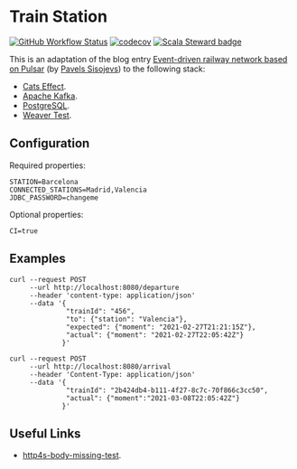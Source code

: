 # Train Station
[![GitHub Workflow Status](https://img.shields.io/github/workflow/status/etorres/train-station/CI)](https://github.com/etorres/train-station/actions?query=workflow%3A%22CI%22)
[![codecov](https://codecov.io/gh/etorres/train-station/branch/main/graph/badge.svg)](https://codecov.io/gh/etorres/train-station)
[![Scala Steward badge](https://img.shields.io/badge/Scala_Steward-helping-blue.svg?style=flat&logo=data:image/png;base64,iVBORw0KGgoAAAANSUhEUgAAAA4AAAAQCAMAAAARSr4IAAAAVFBMVEUAAACHjojlOy5NWlrKzcYRKjGFjIbp293YycuLa3pYY2LSqql4f3pCUFTgSjNodYRmcXUsPD/NTTbjRS+2jomhgnzNc223cGvZS0HaSD0XLjbaSjElhIr+AAAAAXRSTlMAQObYZgAAAHlJREFUCNdNyosOwyAIhWHAQS1Vt7a77/3fcxxdmv0xwmckutAR1nkm4ggbyEcg/wWmlGLDAA3oL50xi6fk5ffZ3E2E3QfZDCcCN2YtbEWZt+Drc6u6rlqv7Uk0LdKqqr5rk2UCRXOk0vmQKGfc94nOJyQjouF9H/wCc9gECEYfONoAAAAASUVORK5CYII=)](https://scala-steward.org)

This is an adaptation of the blog entry [Event-driven railway network based on Pulsar](https://scala.monster/train-station/) (by [Pavels Sisojevs](https://github.com/psisoyev)) to the following stack:
* [Cats Effect](https://typelevel.org/cats-effect/).
* [Apache Kafka](https://kafka.apache.org/).
* [PostgreSQL](https://www.postgresql.org/).
* [Weaver Test](https://disneystreaming.github.io/weaver-test/).

## Configuration

Required properties:
```properties
STATION=Barcelona
CONNECTED_STATIONS=Madrid,Valencia
JDBC_PASSWORD=changeme
```

Optional properties:
```properties
CI=true
```

## Examples

```commandline
curl --request POST 
     --url http://localhost:8080/departure 
     --header 'content-type: application/json' 
     --data '{
              "trainId": "456", 
              "to": {"station": "Valencia"}, 
              "expected": {"moment": "2021-02-27T21:21:15Z"}, 
              "actual": {"moment": "2021-02-27T22:05:42Z"}
             }'
```

```commandline
curl --request POST 
     --url http://localhost:8080/arrival 
     --header 'Content-Type: application/json' 
     --data '{
              "trainId": "2b424db4-b111-4f27-8c7c-70f866c3cc50",
              "actual": {"moment":"2021-03-08T22:05:42Z"}
             }'
```

## Useful Links
* [http4s-body-missing-test](https://github.com/bastewart/http4s-body-missing-test).
